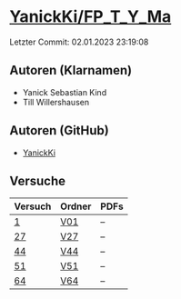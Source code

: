 # [YanickKi/FP_T_Y_Ma](https://github.com/YanickKi/FP_T_Y_Ma)

Letzter Commit: 02.01.2023 23:19:08

## Autoren (Klarnamen)
- Yanick Sebastian Kind
- Till Willershausen

## Autoren (GitHub)
- [YanickKi](https://github.com/YanickKi)

## Versuche

|       Versuch        |                          Ordner                          |PDFs|
|----------------------|----------------------------------------------------------|----|
|[1](../../versuch/1)  |[V01](https://github.com/YanickKi/FP_T_Y_Ma/tree/main/V01)|–   |
|[27](../../versuch/27)|[V27](https://github.com/YanickKi/FP_T_Y_Ma/tree/main/V27)|–   |
|[44](../../versuch/44)|[V44](https://github.com/YanickKi/FP_T_Y_Ma/tree/main/V44)|–   |
|[51](../../versuch/51)|[V51](https://github.com/YanickKi/FP_T_Y_Ma/tree/main/V51)|–   |
|[64](../../versuch/64)|[V64](https://github.com/YanickKi/FP_T_Y_Ma/tree/main/V64)|–   |
